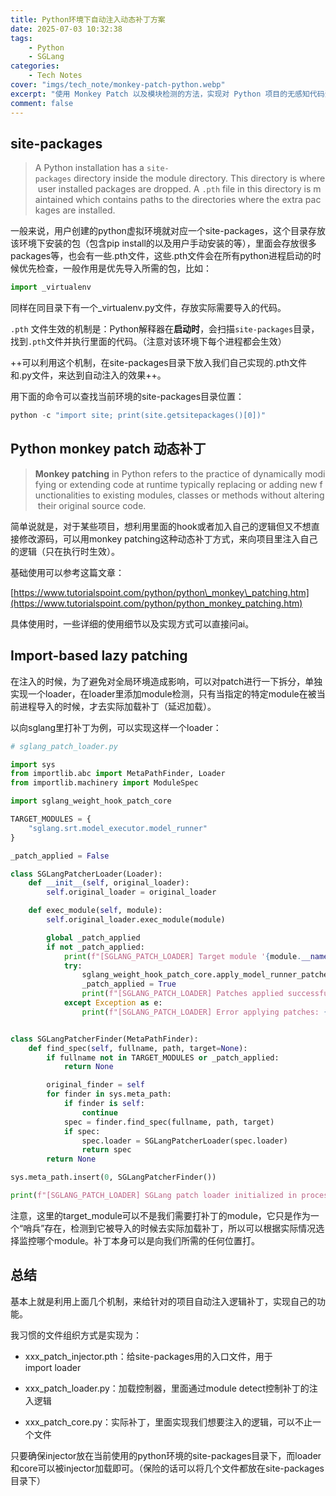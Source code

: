```yaml
---
title: Python环境下自动注入动态补丁方案
date: 2025-07-03 10:32:38
tags:
    - Python
    - SGLang
categories:
    - Tech Notes
cover: "imgs/tech_note/monkey-patch-python.webp"
excerpt: "使用 Monkey Patch 以及模块检测的方法，实现对 Python 项目的无感知代码注入。"
comment: false
---
```


## site-packages

> A Python installation has a `site-packages` directory inside the module directory. This directory is where user installed packages are dropped. A `.pth` file in this directory is maintained which contains paths to the directories where the extra packages are installed.

一般来说，用户创建的python虚拟环境就对应一个site-packages，这个目录存放该环境下安装的包（包含pip install的以及用户手动安装的等），里面会存放很多packages等，也会有一些.pth文件，这些.pth文件会在所有python进程启动的时候优先检查，一般作用是优先导入所需的包，比如：

```python
import _virtualenv
```

同样在同目录下有一个\_virtualenv.py文件，存放实际需要导入的代码。

`.pth` 文件生效的机制是：Python解释器在**启动时**，会扫描`site-packages`目录，找到`.pth`文件并执行里面的代码。（注意对该环境下每个进程都会生效）

++可以利用这个机制，在site-packages目录下放入我们自己实现的.pth文件和.py文件，来达到自动注入的效果++。

用下面的命令可以查找当前环境的site-packages目录位置：

```python
python -c "import site; print(site.getsitepackages()[0])"
```

## Python monkey patch 动态补丁

> **Monkey patching** in Python refers to the practice of dynamically modifying or extending code at runtime typically replacing or adding new functionalities to existing modules, classes or methods without altering their original source code.

简单说就是，对于某些项目，想利用里面的hook或者加入自己的逻辑但又不想直接修改源码，可以用monkey patching这种动态补丁方式，来向项目里注入自己的逻辑（只在执行时生效）。

基础使用可以参考这篇文章：

[https://www.tutorialspoint.com/python/python\_monkey\_patching.htm](https://www.tutorialspoint.com/python/python_monkey_patching.htm)

具体使用时，一些详细的使用细节以及实现方式可以直接问ai。

## Import-based lazy patching

在注入的时候，为了避免对全局环境造成影响，可以对patch进行一下拆分，单独实现一个loader，在loader里添加module检测，只有当指定的特定module在被当前进程导入的时候，才去实际加载补丁（延迟加载）。

以向sglang里打补丁为例，可以实现这样一个loader：

```python
# sglang_patch_loader.py

import sys
from importlib.abc import MetaPathFinder, Loader
from importlib.machinery import ModuleSpec

import sglang_weight_hook_patch_core

TARGET_MODULES = {
    "sglang.srt.model_executor.model_runner"
}

_patch_applied = False

class SGLangPatcherLoader(Loader):
    def __init__(self, original_loader):
        self.original_loader = original_loader

    def exec_module(self, module):
        self.original_loader.exec_module(module)

        global _patch_applied
        if not _patch_applied:
            print(f"[SGLANG_PATCH_LOADER] Target module '{module.__name__}' loaded. Applying patches...")
            try:
                sglang_weight_hook_patch_core.apply_model_runner_patches()
                _patch_applied = True
                print(f"[SGLANG_PATCH_LOADER] Patches applied successfully in process {sglang_weight_hook_patch_core.os.getpid()}.")
            except Exception as e:
                print(f"[SGLANG_PATCH_LOADER] Error applying patches: {e}", file=sys.stderr)


class SGLangPatcherFinder(MetaPathFinder):
    def find_spec(self, fullname, path, target=None):
        if fullname not in TARGET_MODULES or _patch_applied:
            return None

        original_finder = self
        for finder in sys.meta_path:
            if finder is self:
                continue
            spec = finder.find_spec(fullname, path, target)
            if spec:
                spec.loader = SGLangPatcherLoader(spec.loader)
                return spec
        return None

sys.meta_path.insert(0, SGLangPatcherFinder())

print(f"[SGLANG_PATCH_LOADER] SGLang patch loader initialized in process {sglang_weight_hook_patch_core.os.getpid()}. Waiting for target module import...")

```

注意，这里的target\_module可以不是我们需要打补丁的module，它只是作为一个“哨兵”存在，检测到它被导入的时候去实际加载补丁，所以可以根据实际情况选择监控哪个module。补丁本身可以是向我们所需的任何位置打。

## 总结

基本上就是利用上面几个机制，来给针对的项目自动注入逻辑补丁，实现自己的功能。

我习惯的文件组织方式是实现为：

*   xxx\_patch\_injector.pth：给site-packages用的入口文件，用于import loader

*   xxx\_patch\_loader.py：加载控制器，里面通过module detect控制补丁的注入逻辑

*   xxx\_patch\_core.py：实际补丁，里面实现我们想要注入的逻辑，可以不止一个文件

只要确保injector放在当前使用的python环境的site-packages目录下，而loader和core可以被injector加载即可。（保险的话可以将几个文件都放在site-packages目录下）
